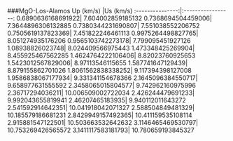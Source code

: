###MgO-Los-Alamos
Up (km/s) |Us (km/s)
:---------------:|:-----------------:
0.6890636168691922| 7.604002859185132
0.7368694504459006| 7.3644896306132885
0.7380344231690807| 7.551038552206752
0.7505619137823369| 7.451822246461113
0.9975264498827765| 8.051274935176206
0.9565103742273178| 7.799095451927126
1.08938826023748| 8.024409566975443
1.473348425269904| 8.455925467562285
1.4624764222106406| 8.82023760925653
1.5423012567829006| 8.97113546115655
1.587741647129439| 8.879155862701026
1.8061562838338252| 9.117394398127008
1.9586838067177934| 9.331341154678366
2.1645096384550717| 9.658977631555592
2.3458065015804577| 9.742962160975996
2.36717294036211| 10.006509002722034
2.426244479691233| 9.992043655819941
2.46207465183935| 9.940112011643272
2.541592914642351| 10.041918042071327
2.588504849481329| 10.185579186681231
2.8429949157492365| 10.411159535108114
2.915881547122501| 10.503663532642632
3.1146465469530797| 10.753269426565572
3.1411117583181793| 10.780659193845327
